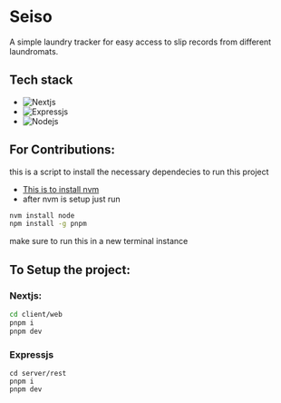 # Seiso
A simple laundry tracker for easy access to slip records from different laundromats.

## Tech stack 
- ![Nextjs](https://img.shields.io/badge/next.js-000000?style=for-the-badge&logo=nextdotjs&logoColor=white)
- ![Expressjs](https://img.shields.io/badge/Express.js-404D59?style=for-the-badge)
- ![Nodejs](https://img.shields.io/badge/Node.js-43853D?style=for-the-badge&logo=node.js&logoColor=white)


## For Contributions:
this is a script to install the necessary dependecies to run this project 
- [This is to install nvm](https://gist.github.com/ik04/b94423df79ed7f777b2c359c2f669b1b)
- after nvm is setup just run
```bash
nvm install node
npm install -g pnpm
```
make sure to run this in a new terminal instance

## To Setup the project:
### Nextjs:
```bash
cd client/web
pnpm i
pnpm dev
```
### Expressjs
```
cd server/rest
pnpm i
pnpm dev
```
